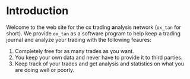 
# Introduction

Welcome to the web site for the ox **t**rading **a**nalysis
**n**etwork (`ox_tan` for short). We provide `ox_tan` as a software
program to help keep a trading journal and analyze your trading with
the following feaures:

  1. Completely free for as many trades as you want.
  2. You keep your own data and never have to provide it to third parties.
  3. Keep track of your trades and get analysis and statistics on what
     you are doing well or poorly.
 




